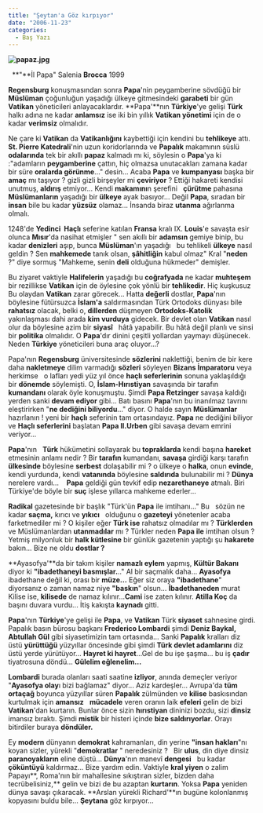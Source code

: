 ```yaml
---
title: "Şeytan'a Göz kırpıyor"
date: "2006-11-23"
categories: 
  - Baş Yazı
---
```


**![papaz.jpg](/uploads/2006/11/papaz.kucukresim.jpg)**

  **"**İl Papa" Salenia **Brocca** 1999

**Regensburg** konuşmasından sonra **Papa**'nin peygamberine sövdüğü bir **Müslüman** çoğunluğun yaşadığı ülkeye gitmesindeki **garabeti** bir gün **Vatikan** yöneticileri anlayacaklardır. **Papa'**nın **Türkiye**'ye gelişi **Türk** halkı adına ne kadar **anlamsız** ise iki bin yıllık **Vatikan yönetimi** için de o kadar **verimsiz** olmalıdır.

Ne çare ki **Vatikan** da **Vatikanlığını** kaybettiği için kendini bu **tehlikeye** attı.   **St. Pierre Katedrali**'nin uzun koridorlarında ve **Papalık** makamının süslü **odalarında** tek bir akıllı **papaz** kalmadı mı ki, söylesin o **Papa**'ya ki :"adamların **peygamberine** çattın, hiç olmazsa unutacakları zamana kadar bir süre **oralarda görünme**..." desin... Acaba **Papa** ve **kumpanyası** başka bir **amaç** mı taşıyor ? gizli gizli birşeyler mi **çeviriyor** ? Ettiği hakareti kendisi unutmuş, **aldırış** etmiyor... Kendi **makamını**n şerefini   **çürütme** pahasına **Müslümanların** yaşadığı bir **ülkeye** ayak basıyor... Değil **Papa**, sıradan bir **insan** bile bu kadar **yüzsüz** olamaz... İnsanda biraz **utanma** ağırlanma olmalı.

1248'de **Yedinci  Haçlı** seferine katılan **Fransa** kralı IX. **Louis**'e savaşta esir olunca **Mısır**'da nasihat etmişler " sen akıllı bir **adamsın** gemiye binip, bu kadar **denizleri** aşıp, bunca **Müslüman**'ın yaşadığı   bu tehlikeli **ülkeye** nasıl geldin ? Sen **mahkemede** tanık olsan, **şâhitliğin** kabul olmaz" Kral "**neden** ?" diye sormuş "Mahkeme, senin **deli** olduğuna hükmeder" demişler.

Bu ziyaret vaktiyle **Halifelerin** yaşadığı bu **coğrafyada** ne kadar **muhteşem** bir rezillikse **Vatikan** için de öylesine çok yönlü bir **tehlikedir**. Hiç kuşkusuz Bu olaydan **Vatikan** zarar görecek... Hatta **değerli** dostlar, **Papa**'nın böylesine fütürsuzca **İslam'a** saldırmasından Türk Ortodoks dünyası bile **rahatsız** olacak, belki o, **dillerden** düşmeyen **Ortodoks-Katolik** yakınlaşması dahi arada **kim vurduya** gidecek. Bir devlet olan **Vatikan** nasıl olur da böylesine azim bir **siyasî**   hâtâ yapabilir. Bu hâtâ değil planlı ve sinsi bir **politika** olmalıdır. O **Papa**'dır dinini çeşitli yollardan yaymayı düşünecek. Neden **Türkiye** yöneticileri buna araç oluyor...?

Papa'nın **Regensburg** üniversitesinde **sözlerini** naklettiği, benim de bir kere daha **nakletmeye** dilim varmadığı **sözleri** söyleyen **Bizans İmparatoru** veya herkimse   o lafları yedi yüz yıl önce **haçlı seferlerinin** sonuna yaklaşıldığı bir **dönemde** söylemişti. O, **İslam-Hırıstiyan** savaşında bir tarafın **kumandanı** olarak öyle konuşmuştu. Şimdi **Papa Retzinger** savaşa kaldığı yerden sanki **devam ediyor** gibi... Batı basını **Papa**'nın bu inanılmaz tavrını eleştirirken "**ne dediğini biliyordu**..." diyor. O halde sayın **Müslümanlar** hazırlanın ! yeni bir **haçlı** seferinin tam ortasındayız. **Papa** ne dediğini biliyor ve **Haçlı seferlerini** başlatan **Papa II.Urben** gibi savaşa devam emrini veriyor...  

**Papa**'nın   **Türk** hükümetini sollayarak bu **topraklarda** kendi başına **hareket** etmesinin anlamı nedir ? Bir **tarafın** kumandanı, **savaşa** girdiği karşı tarafın **ülkesinde** böylesine **serbest** dolaşabilir mi ? o ülkeye o **halka**, onun **evinde**, kendi yurdunda, kendi **vatanında** böylesine **saldırıda** bulunabilir mi ? **Dünya** nerelere vardı...    **Papa** geldiği gün tevkif edip **nezarethaneye** atmalı. Biri Türkiye'de böyle bir **suç** işlese yıllarca mahkeme ederler...

**Radikal** gazetesinde bir başlık "Türk'ün **Papa** ile imtihanı..." Bu   sözün ne kadar **saçma,** kırıcı ve **yıkıcı**   olduğunu o **gazeteyi** yönetenler acaba farketmediler mi ? O kişiler eğer **Türk ise** rahatsız olmadılar mı ? **Türklerden** ve Müslümanlardan **utanmadılar** mı ? Türkler neden **Papa ile** imtihan olsun ? Yetmiş milyonluk bir **halk kütlesine** bir günlük gazetenin yaptığı şu **hakarete** bakın... Bize ne oldu **dostlar ?**

**Ayasofya'**da bir takım kişiler **namazlı eylem** yapmış, **Kültür Bakanı** diyor ki **"ibadethaneyi basmışlar.**.." Al bir saçmalık daha... **Ayasofya** ibadethane değil ki, orası bir **müze...** Eğer siz oraya **"ibadethane**" diyorsanız o zaman namaz niye **"baskın**" olsun... **İbadethaneden** murat Kilise ise, **kilisede** de namaz kılınır...**Cami** ise zaten kılınır. **Atilla Koç** da başını duvara vurdu... İtiş kakışta **kaynadı** gitti.

**Papa**'nın **Türkiye**'ye gelişi ile **Papa**, ve **Vatikan** Türk **siyaset** sahnesine girdi. Papalık basın bürosu başkanı **Frederico Lombardi** şimdi **Deniz Baykal, Abtullah Gül** gibi siyasetimizin tam ortasında... Sanki **Papalık** kralları diz üstü **yürüttüğü** yüzyıllar öncesinde gibi şimdi **Türk devlet adamlarını** diz üstü yerde yürütüyor... **Hayret ki hayret**...Gel de bu işe şaşma... bu iş **çadır** tiyatrosuna döndü... **Gülelim eğlenelim...**

**Lombardi** burada olanları saati saatine **izliyor**, anında demeçler veriyor "**Ayasofya olay**ı bizi bağlamaz" diyor... Aziz kardeşler... Avrupa'da **tüm ortaçağ** boyunca yüzyıllar süren **Papalık** zülmünden ve **kilise** baskısından kurtulmak için **amansız**   **mücadele** veren oranın laik **efeleri** gelin de bizi **Vatikan**'dan kurtarın. Bunlar önce sizin **hırıstiyan** dininizi bozdu, sizi **dinsiz** imansız bıraktı. Şimdi **mistik** bir histeri içinde **bize saldırıyorlar**. Orayı bitirdiler buraya **döndüler.**

Ey **modern** dünyanın **demokrat** kahramanları, din yerine **"insan hakları**"nı koyan sizler, yürekli "**demokratlar** " neredesiniz ?   Bir **ulus**, din diye dinsiz **paranoyakların** eline düştü... **Dünya**'nın manevî **dengesi**   bu kadar **çöküntüyü** kaldırmaz... Bize yardım edin. Vaktiyle **kral yiyen** o zalim Papayı**, Roma'nın bir mahallesine sıkıştıran sizler, bizden daha tecrübelisiniz,** gelin ve bizi de bu azaptan **kurtarın**. Yoksa **Papa** yeniden dünya savaşı çıkaracak. **Arslan yürekli Richard'**ın bugüne kolonlanmış kopyasını buldu bile... **Şeytana** göz kırpıyor...

